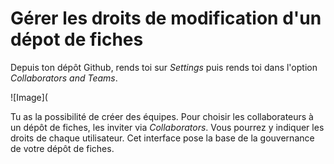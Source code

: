 # Gérer les droits de modification d'un dépot de fiches

Depuis ton dépôt Github, rends toi sur *Settings* puis rends toi dans l'option *Collaborators and Teams*.

![Image](

Tu as la possibilité de créer des équipes. 
Pour choisir les collaborateurs à un dépôt de fiches, les inviter via *Collaborators*. Vous pourrez y indiquer les droits de chaque utilisateur.
Cet interface pose la base de la gouvernance de votre dépôt de fiches. 
